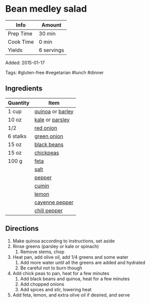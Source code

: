 # Bean medley salad

| Info      | Amount     |
| --------- | ---------- |
| Prep Time | 30 min     |
| Cook Time | 0 min      |
| Yields    | 6 servings |

Added: 2015-01-17

Tags: #gluten-free #vegetarian #lunch #dinner

## Ingredients

| Quantity | Item                                                                       |
| -------- | -------------------------------------------------------------------------- |
| 1 cup    | [quinoa](../_ingredients/quinoa.md) or [barley](../_ingredients/barley.md) |
| 10 oz    | [kale](../_ingredients/kale.md) or [parsley](../_ingredients/parsley.md)   |
| 1/2      | [red onion](../_ingredients/red%20onion.md)                                |
| 6 stalks | [green onion](../_ingredients/green%20onion.md)                            |
| 15 oz    | [black beans](../_ingredients/black%20beans.md)                            |
| 15 oz    | [chickpeas](../_ingredients/chickpeas.md)                                  |
| 100 g    | [feta](../_ingredients/feta.md)                                            |
|          | [salt](../_ingredients/salt.md)                                            |
|          | [pepper](../_ingredients/pepper.md)                                        |
|          | [cumin](../_ingredients/cumin.md)                                          |
|          | [lemon](../_ingredients/lemon.md)                                          |
|          | [cayenne pepper](../_ingredients/cayenne%20pepper.md)                      |
|          | [chili pepper](../_ingredients/chili%20pepper.md)                          |

## Directions

1. Make quinoa according to instructions, set aside
2. Rinse greens (parsley or kale or spinach)
   1. Remove stems, chop
3. Heat pan, add olive oil, add 1/4 greens and some water
   1. Add more water until all the greens are added and hydrated
   2. Be careful not to burn though
4. Add chick peas to pan, heat for a few minutes
   1. Add black beans and quinoa, heat for a few minutes
   2. Add chopped onions
   3. Add spices and stir, lowering heat
5. Add feta, lemon, and extra olive oil if desired, and serve
